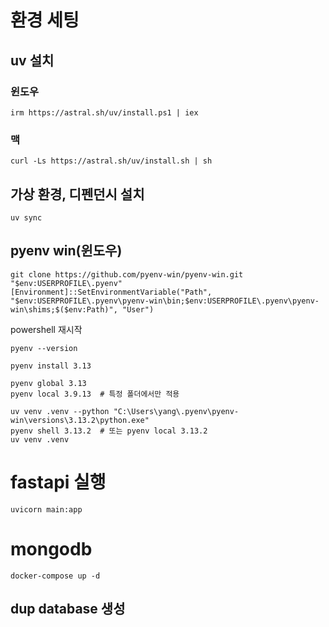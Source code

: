 # 환경 세팅

## uv 설치

### 윈도우

```irm https://astral.sh/uv/install.ps1 | iex```

### 맥

```curl -Ls https://astral.sh/uv/install.sh | sh```

## 가상 환경, 디펜던시 설치

```uv sync```

## pyenv win(윈도우)

```
git clone https://github.com/pyenv-win/pyenv-win.git "$env:USERPROFILE\.pyenv"
[Environment]::SetEnvironmentVariable("Path", "$env:USERPROFILE\.pyenv\pyenv-win\bin;$env:USERPROFILE\.pyenv\pyenv-win\shims;$($env:Path)", "User")

```

powershell 재시작

```
pyenv --version
```

```
pyenv install 3.13

pyenv global 3.13
pyenv local 3.9.13  # 특정 폴더에서만 적용

```

```
uv venv .venv --python "C:\Users\yang\.pyenv\pyenv-win\versions\3.13.2\python.exe"
pyenv shell 3.13.2  # 또는 pyenv local 3.13.2
uv venv .venv

```

# fastapi 실행

```uvicorn main:app```

# mongodb

```docker-compose up -d```

## dup database 생성
